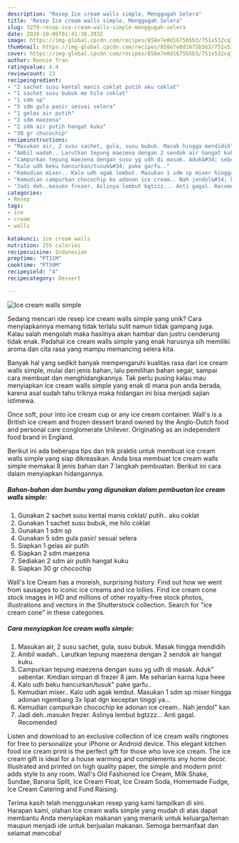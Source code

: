 ```yaml
---
description: "Resep Ice cream walls simple, Menggugah Selera"
title: "Resep Ice cream walls simple, Menggugah Selera"
slug: 3279-resep-ice-cream-walls-simple-menggugah-selera
date: 2020-10-06T01:41:38.293Z
image: https://img-global.cpcdn.com/recipes/858e7e0d1675b5b3/751x532cq70/ice-cream-walls-simple-foto-resep-utama.jpg
thumbnail: https://img-global.cpcdn.com/recipes/858e7e0d1675b5b3/751x532cq70/ice-cream-walls-simple-foto-resep-utama.jpg
cover: https://img-global.cpcdn.com/recipes/858e7e0d1675b5b3/751x532cq70/ice-cream-walls-simple-foto-resep-utama.jpg
author: Ronnie Tran
ratingvalue: 4.4
reviewcount: 13
recipeingredient:
- "2 sachet susu kental manis coklat putih aku coklat"
- "1 sachet susu bubuk me hilo coklat"
- "1 sdm sp"
- "5 sdm gula pasir sesuai selera"
- "1 gelas air putih"
- "2 sdm maezena"
- "2 sdm air putih hangat kuku"
- "30 gr chocochip"
recipeinstructions:
- "Masukan air, 2 susu sachet, gula, susu bubuk. Masak hingga mendidih"
- "Ambil wadah.. Larutkan tepung maezena dengan 2 sendok air hangat kuku."
- "Campurkan tepung maezena dengan susu yg udh di masak. Aduk&#34; sebentar. Kmdian simpan di frezer 8 jam. Me seharian karna lupa heee"
- "Kalo udh beku hancurkan/tusuk&#34; pake garfu.."
- "Kemudian mixer.. Kalo udh agak lembut. Masukan 1 sdm sp mixer hingga adonan ngembang 3x lipat dgn keceptan tinggi ya..."
- "Kemudian campurkan chocochip ke adonan ice cream.. Nah jendol&#34; kan"
- "Jadi deh..masukn frezer. Aslinya lembut bgtzzz... Anti gagal. Recomended"
categories:
- Resep
tags:
- ice
- cream
- walls

katakunci: ice cream walls 
nutrition: 255 calories
recipecuisine: Indonesian
preptime: "PT31M"
cooktime: "PT30M"
recipeyield: "4"
recipecategory: Dessert

---
```



![Ice cream walls simple](https://img-global.cpcdn.com/recipes/858e7e0d1675b5b3/751x532cq70/ice-cream-walls-simple-foto-resep-utama.jpg)

Sedang mencari ide resep ice cream walls simple yang unik? Cara menyiapkannya memang tidak terlalu sulit namun tidak gampang juga. Kalau salah mengolah maka hasilnya akan hambar dan justru cenderung tidak enak. Padahal ice cream walls simple yang enak harusnya sih memiliki aroma dan cita rasa yang mampu memancing selera kita.

Banyak hal yang sedikit banyak mempengaruhi kualitas rasa dari ice cream walls simple, mulai dari jenis bahan, lalu pemilihan bahan segar, sampai cara membuat dan menghidangkannya. Tak perlu pusing kalau mau menyiapkan ice cream walls simple yang enak di mana pun anda berada, karena asal sudah tahu triknya maka hidangan ini bisa menjadi sajian istimewa.

Once soft, pour into ice cream cup or any ice cream container. Wall&#39;s is a British ice cream and frozen dessert brand owned by the Anglo-Dutch food and personal care conglomerate Unilever. Originating as an independent food brand in England.


Berikut ini ada beberapa tips dan trik praktis untuk membuat ice cream walls simple yang siap dikreasikan. Anda bisa membuat Ice cream walls simple memakai 8 jenis bahan dan 7 langkah pembuatan. Berikut ini cara dalam menyiapkan hidangannya.

<!--inarticleads1-->

##### Bahan-bahan dan bumbu yang digunakan dalam pembuatan Ice cream walls simple:

1. Gunakan 2 sachet susu kental manis coklat/ putih.. aku coklat
1. Gunakan 1 sachet susu bubuk, me hilo coklat
1. Gunakan 1 sdm sp
1. Gunakan 5 sdm gula pasir/ sesuai selera
1. Siapkan 1 gelas air putih
1. Siapkan 2 sdm maezena
1. Sediakan 2 sdm air putih hangat kuku
1. Siapkan 30 gr chocochip


Wall&#39;s Ice Cream has a moreish, surprising history. Find out how we went from sausages to iconic ice creams and ice lollies. Find ice cream cone stock images in HD and millions of other royalty-free stock photos, illustrations and vectors in the Shutterstock collection. Search for &#34;ice cream cone&#34; in these categories. 

<!--inarticleads2-->

##### Cara menyiapkan Ice cream walls simple:

1. Masukan air, 2 susu sachet, gula, susu bubuk. Masak hingga mendidih
1. Ambil wadah.. Larutkan tepung maezena dengan 2 sendok air hangat kuku.
1. Campurkan tepung maezena dengan susu yg udh di masak. Aduk&#34; sebentar. Kmdian simpan di frezer 8 jam. Me seharian karna lupa heee
1. Kalo udh beku hancurkan/tusuk&#34; pake garfu..
1. Kemudian mixer.. Kalo udh agak lembut. Masukan 1 sdm sp mixer hingga adonan ngembang 3x lipat dgn keceptan tinggi ya...
1. Kemudian campurkan chocochip ke adonan ice cream.. Nah jendol&#34; kan
1. Jadi deh..masukn frezer. Aslinya lembut bgtzzz... Anti gagal. Recomended


Listen and download to an exclusive collection of ice cream walls ringtones for free to personalize your iPhone or Android device. This elegant kitchen food ice cream print is the perfect gift for those who love ice cream. The ice cream gift is ideal for a house warming and complements any home decor. Illustrated and printed on high quality paper, the simple and modern print adds style to any room. Wall&#39;s Old Fashioned Ice Cream, Milk Shake, Sundae, Banana Split, Ice Cream Float, Ice Cream Soda, Homemade Fudge, Ice Cream Catering and Fund Raising. 

Terima kasih telah menggunakan resep yang kami tampilkan di sini. Harapan kami, olahan Ice cream walls simple yang mudah di atas dapat membantu Anda menyiapkan makanan yang menarik untuk keluarga/teman maupun menjadi ide untuk berjualan makanan. Semoga bermanfaat dan selamat mencoba!
